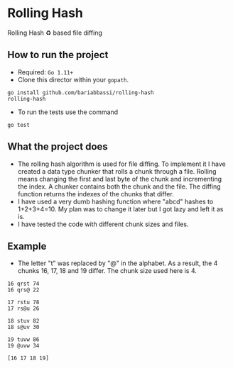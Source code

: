 # Rolling Hash
Rolling Hash :recycle: based file diffing

## How to run the project
- Required: ```Go 1.11+```
- Clone this director within your ```gopath```.
```
go install github.com/bariabbassi/rolling-hash
rolling-hash
```
- To run the tests use the command
```
go test
```

## What the project does
- The rolling hash algorithm is used for file diffing. To implement it I have created a data type chunker that rolls a chunk through a file. Rolling means changing the first and last byte of the chunk and incrementing the index. A chunker contains both the chunk and the file. The diffing function returns the indexes of the chunks that differ.
- I have used a very dumb hashing function where "abcd" hashes to 1+2+3+4=10. My plan was to change it later but I got lazy and left it as is.
- I have tested the code with different chunk sizes and files.


## Example
- The letter "t" was replaced by "@" in the alphabet. As a result, the 4 chunks 16, 17, 18 and 19 differ. The chunk size used here is 4.
```
16 qrst 74
16 qrs@ 22

17 rstu 78
17 rs@u 26

18 stuv 82
18 s@uv 30

19 tuvw 86
19 @uvw 34

[16 17 18 19]
```

